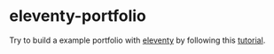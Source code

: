 # eleventy-portfolio

Try to build a example portfolio with [eleventy](https://github.com/11ty/eleventy) by following this [tutorial](https://www.freecodecamp.org/news/learn-eleventy/).
